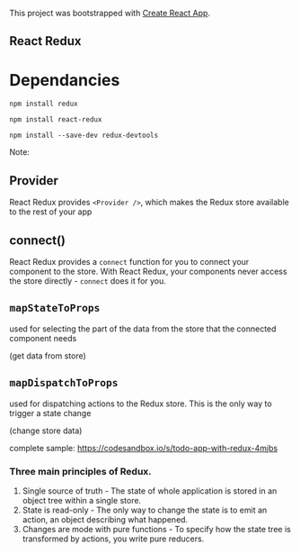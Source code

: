 This project was bootstrapped with [Create React App](https://github.com/facebook/create-react-app).

## React Redux

# Dependancies
```npm install redux```

```npm install react-redux```

```npm install --save-dev redux-devtools```

Note:
## Provider
React Redux provides ```<Provider />```, which makes the Redux store available to the rest of your app

## connect()
React Redux provides a ```connect``` function for you to connect your component to the store.
With React Redux, your components never access the store directly - ```connect``` does it for you.

## ```mapStateToProps```
 used for selecting the part of the data from the store that the connected component needs
 
 (get data from store)

## ```mapDispatchToProps```
used for dispatching actions to the Redux store. This is the only way to trigger a state change

(change store data)

complete sample: https://codesandbox.io/s/todo-app-with-redux-4mjbs

### Three main principles of Redux.  
   1. Single source of truth - The state of whole application is stored in an object tree within a single store.   
   2. State is read-only - The only way to change the state is to emit an action, an object describing what happened.   
   3. Changes are mode with pure functions - To specify how the state tree is transformed by actions, you write pure reducers.   
